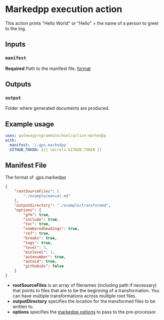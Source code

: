 <a name="markedpp-execution-action"></a>

# Markedpp execution action

This action prints "Hello World" or "Hello" + the name of a person to greet to the log.

<a name="inputs"></a>

## Inputs

<a name="manifest"></a>

### `manifest`

**Required** Path to the manifest file. [format](#manifest-file)

<a name="outputs"></a>

## Outputs

<a name="output"></a>

### `output`

Folder where generated documents are produced.

<a name="example-usage"></a>

## Example usage

```yaml
uses: gatewayprogramminschool/action-markedpp
with:
  manifest: '/.gps.markedpp'
  GITHUB_TOKEN: ${{ secrets.GITHUB_TOKEN }}
```

<a name="manifest-file"></a>

## Manifest File

The format of .gps.markedpp

```json
{
    "rootSourceFiles": [
        "./example/manual.md"
    ],
    "outputDirectory": "./example/transformed",
    "options": {
        "gfm": true,
        "include": true,
        "toc": true,
        "numberedheadings": true,
        "ref": true,
        "breaks": true,
        "tags": true,
        "level": 3,
        "minlevel": 1,
        "autonumber": true,
        "autoid": true,
        "githubidv": false    
    }
}
```
- **rootSourceFiles** is an array of filenames (including path if necessary) that points to files that are to be the beginning of a transformation.  You can have multiple transformations across multiple root files.
- **outputDirectory** specifies the location for the transformed files to be written to.
- **options** specifies the [markedpp options](https://github.com/commenthol/markedpp#usage) to pass to the pre-processor.